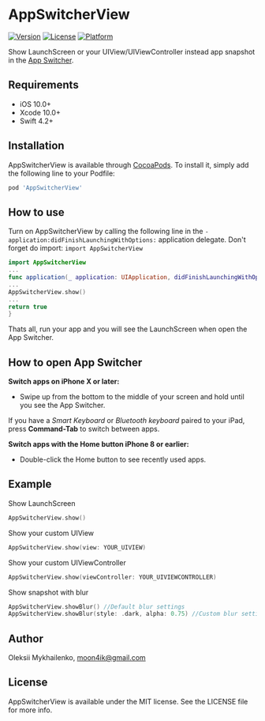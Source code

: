 # AppSwitcherView

[![Version](https://img.shields.io/cocoapods/v/AppSwitcherView.svg?style=flat)](https://cocoapods.org/pods/AppSwitcherView)
[![License](https://img.shields.io/cocoapods/l/AppSwitcherView.svg?style=flat)](https://cocoapods.org/pods/AppSwitcherView)
[![Platform](https://img.shields.io/cocoapods/p/AppSwitcherView.svg?style=flat)](https://cocoapods.org/pods/AppSwitcherView)

Show LaunchScreen or your UIView/UIViewController instead app snapshot in the [App Switcher](https://support.apple.com/en-us/HT202070).

## Requirements

- iOS 10.0+
- Xcode 10.0+
- Swift 4.2+

## Installation

AppSwitcherView is available through [CocoaPods](https://cocoapods.org). To install
it, simply add the following line to your Podfile:

```ruby
pod 'AppSwitcherView'
```

## How to use

Turn on AppSwitcherView by calling the following line in the ``- application:didFinishLaunchingWithOptions:`` application delegate. Don't forget do import: ``import AppSwitcherView``

```Swift
import AppSwitcherView
...
func application(_ application: UIApplication, didFinishLaunchingWithOptions launchOptions: [UIApplication.LaunchOptionsKey: Any]?) -> Bool {
...
AppSwitcherView.show()
...
return true
}
```

Thats all, run your app and you will see the LaunchScreen when open the App Switcher.

## How to open App Switcher

**Switch apps on iPhone X or later:**
- Swipe up from the bottom to the middle of your screen and hold until you see the App Switcher.

If you have a *Smart Keyboard* or *Bluetooth keyboard* paired to your iPad, press **Command-Tab** to switch between apps.

**Switch apps with the Home button iPhone 8 or earlier:**
- Double-click the Home button to see recently used apps.

## Example

Show LaunchScreen

```Swift
AppSwitcherView.show()
```

Show your custom UIView

```Swift 
AppSwitcherView.show(view: YOUR_UIVIEW)
```

Show your custom UIViewController

```Swift
AppSwitcherView.show(viewController: YOUR_UIVIEWCONTROLLER)
```

Show snapshot with blur

```Swift
AppSwitcherView.showBlur() //Default blur settings
AppSwitcherView.showBlur(style: .dark, alpha: 0.75) //Custom blur settings
```

## Author

Oleksii Mykhailenko, moon4ik@gmail.com

## License

AppSwitcherView is available under the MIT license. See the LICENSE file for more info.
